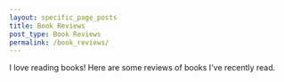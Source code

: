 ```yaml
---
layout: specific_page_posts
title: Book Reviews
post_type: Book Reviews
permalink: /book_reviews/
---
```

I love reading books! Here are some reviews of books I've recently read.


